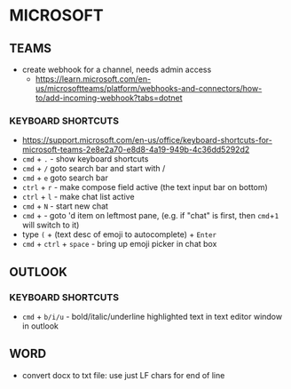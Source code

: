# MICROSOFT

## TEAMS
- create webhook for a channel, needs admin access
    - https://learn.microsoft.com/en-us/microsoftteams/platform/webhooks-and-connectors/how-to/add-incoming-webhook?tabs=dotnet

### KEYBOARD SHORTCUTS
- https://support.microsoft.com/en-us/office/keyboard-shortcuts-for-microsoft-teams-2e8e2a70-e8d8-4a19-949b-4c36dd5292d2
- `cmd` + `.` - show keyboard shortcuts
- `cmd` + `/` goto search bar and start with /
- `cmd` + `e` goto search bar
- `ctrl` + `r` - make compose field active (the text input bar on bottom)
- `ctrl` + `l` - make chat list active
- `cmd` + `N` - start new chat
- `cmd` + <number> - goto <number>'d item on leftmost pane, (e.g. if "chat" is first, then `cmd`+`1` will switch to it)
- type `(` + (text desc of emoji to autocomplete) + `Enter`
- `cmd` + `ctrl` + `space` - bring up emoji picker in chat box

## OUTLOOK
### KEYBOARD SHORTCUTS
- `cmd` + `b/i/u` - bold/italic/underline highlighted text in text editor window in outlook

## WORD
- convert docx to txt file: use just LF chars for end of line
